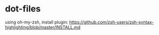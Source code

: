 # dot-files

using oh-my-zsh, install plugin:
https://github.com/zsh-users/zsh-syntax-highlighting/blob/master/INSTALL.md
